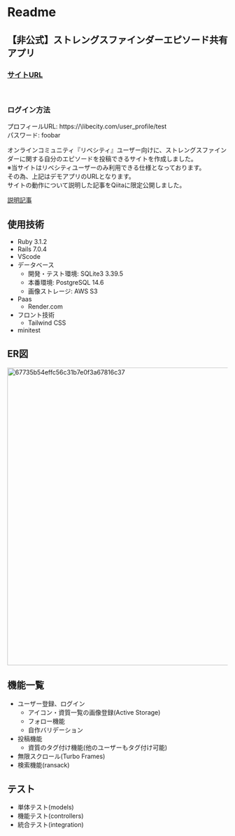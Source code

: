 # Readme

## 【非公式】ストレングスファインダーエピソード共有アプリ
<h3><a href="https://strengths-app.onrender.com/" target="_blank" rel="noopener noreferrer">サイトURL</a></h3><br>

### ログイン方法
プロフィールURL: https://\libecity.com/user_profile/test <br>
パスワード: foobar

オンラインコミュニティ『リベシティ』ユーザー向けに、ストレングスファインダーに関する自分のエピソードを投稿できるサイトを作成しました。<br>
※当サイトはリベシティユーザーのみ利用できる仕様となっております。<br>
その為、上記はデモアプリのURLとなります。<br>
サイトの動作について説明した記事をQiitaに限定公開しました。<br>
<p><a href="https://qiita.com/yatchi_323/private/968f9121139472fceffe/" target="_blank" rel="noopener noreferrer">説明記事</a></p>




## 使用技術
+ Ruby 3.1.2
+ Rails 7.0.4
+ VScode
+ データベース
  + 開発・テスト環境: SQLite3 3.39.5
  + 本番環境: PostgreSQL 14.6
  + 画像ストレージ: AWS S3
+ Paas
  + Render.com
+ フロント技術
  + Tailwind CSS
+ minitest

## ER図
<img width="679" alt="67735b54effc56c31b7e0f3a67816c37" src="https://user-images.githubusercontent.com/74131105/222872076-8bc95058-1f10-46cd-9ca2-8bff533298ea.png">


## 機能一覧
+ ユーザー登録、ログイン
  + アイコン・資質一覧の画像登録(Active Storage)
  + フォロー機能
  + 自作バリデーション
+ 投稿機能
  + 資質のタグ付け機能(他のユーザーもタグ付け可能)
+ 無限スクロール(Turbo Frames)
+ 検索機能(ransack)


## テスト
+ 単体テスト(models)
+ 機能テスト(controllers)
+ 統合テスト(integration)